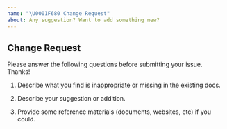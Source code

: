 ```yaml
---
name: "\U0001F680 Change Request"
about: Any suggestion? Want to add something new?
---
```


## Change Request

Please answer the following questions before submitting your issue. Thanks!

1. Describe what you find is inappropriate or missing in the existing docs.

2. Describe your suggestion or addition.

3. Provide some reference materials (documents, websites, etc) if you could.
